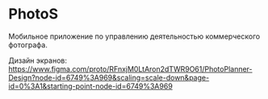 # PhotoS
Мобильное приложение по управлению деятельностью коммерческого фотографа.

Дизайн экранов: https://www.figma.com/proto/RFnxjM0LtAron2dTWR9O61/PhotoPlanner-Design?node-id=6749%3A969&scaling=scale-down&page-id=0%3A1&starting-point-node-id=6749%3A969
